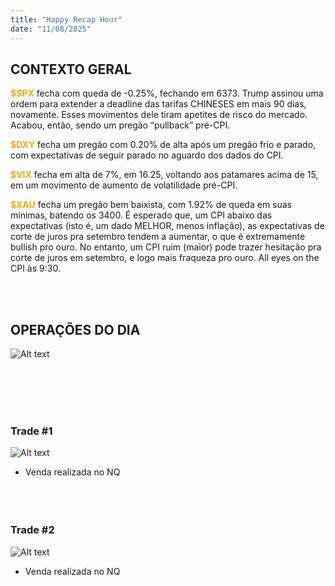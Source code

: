 ```yaml
---
title: "Happy Recap Hour"
date: "11/08/2025"
---
```


## CONTEXTO GERAL

<span style="color:orange"><b>$SPX</b></span> fecha com queda de -0.25%, fechando em 6373. Trump assinou uma ordem para extender a deadline das tarifas CHINESES em mais 90 dias, novamente. Esses movimentos dele tiram apetites de risco do mercado. Acabou, então, sendo um pregão “pullback” pré-CPI.

<span style="color:orange"><b>$DXY</b></span> fecha um pregão com 0.20% de alta após um pregão frio e parado, com expectativas de seguir parado no aguardo dos dados do CPI.

<span style="color:orange"><b>$VIX</b></span> fecha em alta de 7%, em 16.25, voltando aos patamares acima de 15, em um movimento de aumento de volatilidade pré-CPI.

<span style="color:orange"><b>$XAU</b></span> fecha um pregão bem baixista, com 1.92% de queda em suas mínimas, batendo os 3400. É esperado que, um CPI abaixo das expectativas (isto é, um dado MELHOR, menos inflação), as expectativas de corte de juros pra setembro tendem a aumentar, o que é extremamente bullish pro ouro. No entanto, um CPI ruim (maior) pode trazer hesitação pra corte de juros em setembro, e logo mais fraqueza pro ouro. All eyes on the CPI às 9:30.

<br>
<br>

## OPERAÇÕES DO DIA

![Alt text](/TRADES/operacoes-11-08.png)

  <br>
  <br>
  <br>
  <br>

### Trade #1

![Alt text](/TRADES/trade1-11-08.png)

- Venda realizada no NQ
  <br>
  <br>
  <br>
  <br>

### Trade #2

![Alt text](/TRADES/trade2-11-08.png)

- Venda realizada no NQ
  <br>
  <br>
  <br>
  <br>
